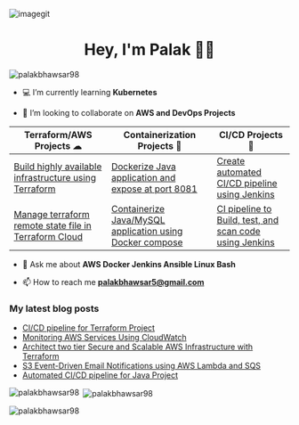 ![imagegit](https://user-images.githubusercontent.com/69889600/193552218-0ebf9961-fe69-45bd-98bc-c29771758f59.png)

<h1 align="center">Hey, I'm Palak 👩‍💻</h1>

<p align="left"> <img src="https://komarev.com/ghpvc/?username=palakbhawsar98&label=Profile%20views&color=0e75b6&style=flat" alt="palakbhawsar98" /> </p>

- 💻 I’m currently learning **Kubernetes**

- 🤩 I’m looking to collaborate on **AWS and DevOps Projects**

| Terraform/AWS Projects ☁    | Containerization Projects 🦈    | CI/CD Projects  🔗  |
| -------------              | -------------                 | --------          |
| [Build highly available infrastructure using Terraform](https://github.com/palakbhawsar98/Terraform-Build-highly-available-infrastructure)| [Dockerize Java application and expose at port 8081](https://github.com/palakbhawsar98/DevOps-CI-CD/blob/main/Dockerfile) | [Create automated CI/CD pipeline using Jenkins ](https://github.com/palakbhawsar98/DevOps-CI-CD)           |
| [Manage terraform remote state file in Terraform Cloud](https://github.com/palakbhawsar98/Terraform-remote-state-file-using-terraform-cloud/tree/main) | [Containerize Java/MySQL application using Docker compose](https://github.com/palakbhawsar98/OnlineFitnessAndNutrition/blob/main/docker-compose.yml)                         | [CI pipeline to Build, test, and scan code using Jenkins](https://github.com/palakbhawsar98/Jenkins-Notes/blob/main/CI-using-SonarQube-Checksum-Nexus/Jenkinsfile)           |

- 💬 Ask me about **AWS Docker Jenkins Ansible Linux Bash**

- 📫 How to reach me **palakbhawsar5@gmail.com**


### My latest blog posts
<!-- BLOG-POST-LIST:START -->
- [CI/CD pipeline for Terraform Project](https://palak-bhawsar.hashnode.dev/cicd-pipeline-for-terraform-project)
- [Monitoring AWS Services Using CloudWatch](https://palak-bhawsar.hashnode.dev/monitoring-aws-services-using-cloudwatch)
- [Architect two tier Secure and Scalable AWS Infrastructure with Terraform](https://palak-bhawsar.hashnode.dev/architect-two-tier-secure-and-scalable-aws-infrastructure-with-terraform)
- [S3 Event-Driven Email Notifications using AWS Lambda and SQS](https://palak-bhawsar.hashnode.dev/s3-event-driven-email-notifications-using-aws-lambda-and-sqs)
- [Automated CI/CD pipeline for Java Project](https://palak-bhawsar.hashnode.dev/automated-cicd-pipeline-for-java-project)
<!-- BLOG-POST-LIST:END -->

<p><img align="left" src="https://github-readme-stats.vercel.app/api/top-langs?username=palakbhawsar98&show_icons=true&locale=en&layout=compact" alt="palakbhawsar98" /></p>

<p>&nbsp;<img align="center" src="https://github-readme-stats.vercel.app/api?username=palakbhawsar98&show_icons=true&locale=en" alt="palakbhawsar98" /></p>

<p><img align="center" src="https://github-readme-streak-stats.herokuapp.com/?user=palakbhawsar98&" alt="palakbhawsar98" /></p>
